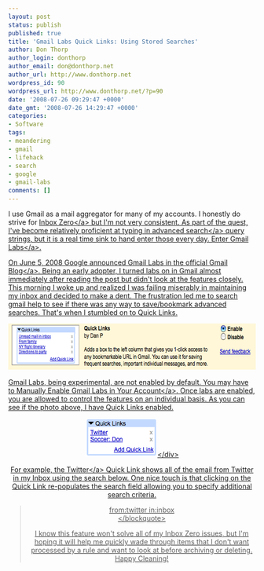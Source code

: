 ```yaml
---
layout: post
status: publish
published: true
title: 'Gmail Labs Quick Links: Using Stored Searches'
author: Don Thorp
author_login: donthorp
author_email: don@donthorp.net
author_url: http://www.donthorp.net
wordpress_id: 90
wordpress_url: http://www.donthorp.net/?p=90
date: '2008-07-26 09:29:47 +0000'
date_gmt: '2008-07-26 14:29:47 +0000'
categories:
- Software
tags:
- meandering
- gmail
- lifehack
- search
- google
- gmail-labs
comments: []
---
```

<p>I use Gmail as a mail aggregator for many of my accounts. I honestly do strive for <a href="http:&#47;&#47;www.43folders.com&#47;izero" target="_blank">Inbox Zero<&#47;a> but I'm not very consistent. As part of the quest, I've become relatively proficient at typing in <a href="http:&#47;&#47;mail.google.com&#47;support&#47;bin&#47;answer.py?answer=7190&cbid=wz41m591lvqd&src=cb&lev=answer" target="_blank">advanced search<&#47;a> query strings, but it is a real time sink to hand enter those every day. Enter <a href="http:&#47;&#47;gmailblog.blogspot.com&#47;2008&#47;06&#47;introducing-gmail-labs.html" target="_blank">Gmail Labs<&#47;a>.</p>
<p>On June 5, 2008 Google announced Gmail Labs in the official <a href="http:&#47;&#47;gmailblog.blogspot.com&#47;" target="_blank">Gmail Blog<&#47;a>. Being an early adopter, I turned labs on in Gmail almost immediately after reading the post but didn't look at the features closely. This morning I woke up and realized I was failing miserably in maintaining my inbox and decided to make a dent. The frustration led me to search gmail help to see if there was any way to save&#47;bookmark advanced searches. That's when I stumbled on to Quick Links.</p>
<p><img src="&#47;content&#47;uploads&#47;2008&#47;07&#47;picture-2.png" alt="" title="Gmail Quick Links" width="649" height="94" class="aligncenter size-full wp-image-91" &#47;></p>
<p>Gmail Labs, being experimental, are not enabled by default. You may have to <a href="http:&#47;&#47;lifehacker.com&#47;395285&#47;manually-enable-gmail-labs-in-your-account" target="_blank">Manually Enable Gmail Labs in Your Account<&#47;a>. Once labs are enabled, you are allowed to control the features on an individual basis. As you can see if the photo above, I have Quick Links enabled.</p>
<div style="text-align: center"><img src="&#47;content&#47;uploads&#47;2008&#47;07&#47;picture-3.png" alt="Example of my personal Quick Links" title="My Quick Links" width="147" height="79" class="" style="text-align: center" &#47;><&#47;div></p>
<p>For example, the <a href="http:&#47;&#47;twitter.com" target="_blank">Twitter<&#47;a> Quick Link shows all of the email from Twitter in my Inbox using the search below. One nice touch is that clicking on the Quick Link re-populates the search field allowing you to specify additional search criteria.</p>
<blockquote><p>
from:twitter in:inbox<br />
<&#47;blockquote></p>
<p>I know this feature won't solve all of my Inbox Zero issues, but I'm hoping it will help me quickly wade through items that I don't want processed by a rule and want to look at before archiving or deleting. Happy Cleaning!</p>
